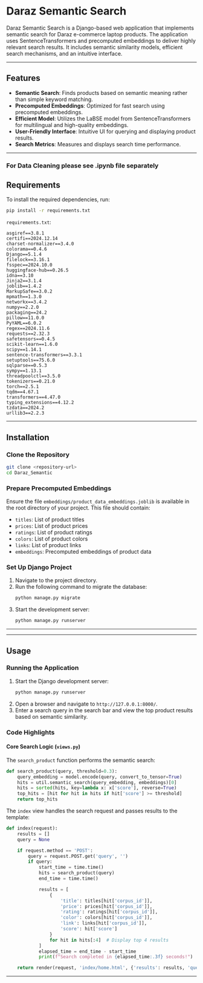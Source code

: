 # Daraz Semantic Search

Daraz Semantic Search is a Django-based web application that implements semantic search for Daraz e-commerce laptop products. The application uses SentenceTransformers and precomputed embeddings to deliver highly relevant search results. It includes semantic similarity models, efficient search mechanisms, and an intuitive interface.

---

## Features

- **Semantic Search**: Finds products based on semantic meaning rather than simple keyword matching.
- **Precomputed Embeddings**: Optimized for fast search using precomputed embeddings.
- **Efficient Model**: Utilizes the LaBSE model from SentenceTransformers for multilingual and high-quality embeddings.
- **User-Friendly Interface**: Intuitive UI for querying and displaying product results.
- **Search Metrics**: Measures and displays search time performance.

---

### For Data Cleaning please see .ipynb file separately

## Requirements

To install the required dependencies, run:
```bash
pip install -r requirements.txt
```

`requirements.txt`:
```
asgiref==3.8.1
certifi==2024.12.14
charset-normalizer==3.4.0
colorama==0.4.6
Django==5.1.4
filelock==3.16.1
fsspec==2024.10.0
huggingface-hub==0.26.5
idna==3.10
Jinja2==3.1.4
joblib==1.4.2
MarkupSafe==3.0.2
mpmath==1.3.0
networkx==3.4.2
numpy==2.2.0
packaging==24.2
pillow==11.0.0
PyYAML==6.0.2
regex==2024.11.6
requests==2.32.3
safetensors==0.4.5
scikit-learn==1.6.0
scipy==1.14.1
sentence-transformers==3.3.1
setuptools==75.6.0
sqlparse==0.5.3
sympy==1.13.1
threadpoolctl==3.5.0
tokenizers==0.21.0
torch==2.5.1
tqdm==4.67.1
transformers==4.47.0
typing_extensions==4.12.2
tzdata==2024.2
urllib3==2.2.3
```

---

## Installation

### Clone the Repository
```bash
git clone <repository-url>
cd Daraz_Semantic
```

### Prepare Precomputed Embeddings
Ensure the file `embeddings/product_data_embeddings.joblib` is available in the root directory of your project. This file should contain:
- `titles`: List of product titles
- `prices`: List of product prices
- `ratings`: List of product ratings
- `colors`: List of product colors
- `links`: List of product links
- `embeddings`: Precomputed embeddings of product data

### Set Up Django Project
1. Navigate to the project directory.
2. Run the following command to migrate the database:
    ```bash
    python manage.py migrate
    ```
3. Start the development server:
    ```bash
    python manage.py runserver
    ```

---


---

## Usage

### Running the Application
1. Start the Django development server:
    ```bash
    python manage.py runserver
    ```
2. Open a browser and navigate to `http://127.0.0.1:8000/`.
3. Enter a search query in the search bar and view the top product results based on semantic similarity.

### Code Highlights

#### Core Search Logic (`views.py`)
The `search_product` function performs the semantic search:
```python
def search_product(query, threshold=0.3):
    query_embedding = model.encode(query, convert_to_tensor=True)
    hits = util.semantic_search(query_embedding, embeddings)[0]
    hits = sorted(hits, key=lambda x: x['score'], reverse=True)
    top_hits = [hit for hit in hits if hit['score'] >= threshold]
    return top_hits
```
The `index` view handles the search request and passes results to the template:
```python
def index(request):
    results = []
    query = None

    if request.method == 'POST':
        query = request.POST.get('query', '')
        if query:
            start_time = time.time()
            hits = search_product(query)
            end_time = time.time()

            results = [
                {
                    'title': titles[hit['corpus_id']],
                    'price': prices[hit['corpus_id']],
                    'rating': ratings[hit['corpus_id']],
                    'color': colors[hit['corpus_id']],
                    'link': links[hit['corpus_id']],
                    'score': hit['score']
                }
                for hit in hits[:4]  # Display top 4 results
            ]
            elapsed_time = end_time - start_time
            print(f"Search completed in {elapsed_time:.3f} seconds!")

    return render(request, 'index/home.html', {'results': results, 'query': query})
```

---
